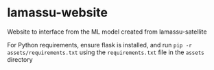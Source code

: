 # lamassu-website
Website to interface from the ML model created from lamassu-satellite

For Python requirements, ensure flask is installed, and run `pip -r assets/requirements.txt` using the `requirements.txt` file in the `assets` directory
